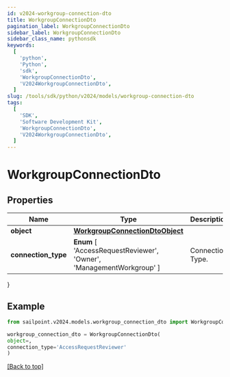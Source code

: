 ```yaml
---
id: v2024-workgroup-connection-dto
title: WorkgroupConnectionDto
pagination_label: WorkgroupConnectionDto
sidebar_label: WorkgroupConnectionDto
sidebar_class_name: pythonsdk
keywords:
  [
    'python',
    'Python',
    'sdk',
    'WorkgroupConnectionDto',
    'V2024WorkgroupConnectionDto',
  ]
slug: /tools/sdk/python/v2024/models/workgroup-connection-dto
tags:
  [
    'SDK',
    'Software Development Kit',
    'WorkgroupConnectionDto',
    'V2024WorkgroupConnectionDto',
  ]
---
```


# WorkgroupConnectionDto

## Properties

| Name | Type | Description | Notes |
| --- | --- | --- | --- |
| **object** | [**WorkgroupConnectionDtoObject**](workgroup-connection-dto-object) |  | [optional] |
| **connection_type** | **Enum** [ 'AccessRequestReviewer', 'Owner', 'ManagementWorkgroup' ] | Connection Type. | [optional] |

}

## Example

```python
from sailpoint.v2024.models.workgroup_connection_dto import WorkgroupConnectionDto

workgroup_connection_dto = WorkgroupConnectionDto(
object=,
connection_type='AccessRequestReviewer'
)

```

[[Back to top]](#)

